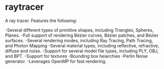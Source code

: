 raytracer
=========

A ray tracer. Features the following:

-Several different types of primitive shapes, including Triangles, Spheres, Planes.
-Full support of rendering Bézier curves, Bézier patches, and Bézier surfaces.
-Several rendering modes, including Ray Tracing, Path Tracing, and Photon Mapping
-Several material types, including reflective, refractive, diffuse and noise.
-Support for several model file types, including PLY, OBJ, and BPT.
-Support for textures
-Bounding box heiarchies
-Perlin Noise generator.
-Leverages OpenMP for fast rendering.


